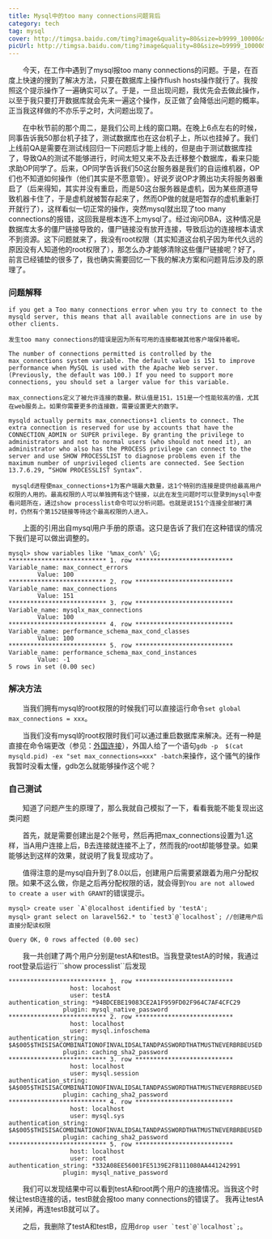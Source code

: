 ```yaml
---
title: Mysql中的too many connections问题背后
category: tech
tag: mysql
cover: http://timgsa.baidu.com/timg?image&quality=80&size=b9999_10000&sec=1569257164596&di=445388e80591ff705ab1f2438abd9a0b&imgtype=0&src=http%3A%2F%2Fdpic.tiankong.com%2Fjk%2F95%2FQJ8374735421.jpg
picUrl: http://timgsa.baidu.com/timg?image&quality=80&size=b9999_10000&sec=1569257225345&di=75962c3002c6982445973a4b1fec0f96&imgtype=0&src=http%3A%2F%2Ftzwl-10060977.cos.myqcloud.com%2Fwp-content%2Fuploads%2F2016%2F09%2F558cca408efa6.jpg
---
```



　　今天，在工作中遇到了mysql报too many connections的问题。于是，在百度上快速的搜到了解决方法，只要在数据库上操作flush hosts操作就行了。我按照这个提示操作了一遍确实可以了。于是，一旦出现问题，我优先会去做此操作，以至于我只要打开数据库就会先来一遍这个操作，反正做了会降低出问题的概率。正当我这样做的不亦乐乎之时，大问题出现了。

　　在中秋节前的那个周二，是我们公司上线的窗口期。在晚上6点左右的时候，同事告诉我50那台机子挂了，测试数据库也在这台机子上，所以也挂掉了。我们上线前QA是需要在测试线回归一下问题后才能上线的，但是由于测试数据库挂了，导致QA的测试不能够进行，时间太短又来不及去迁移整个数据库，看来只能求助OP同学了。后来，OP同学告诉我们50这台服务器是我们的自运维机器，OP们也不知道如何操作（他们其实是不愿意管）。好说歹说OP才腾出功夫将服务器重启了（后来得知，其实并没有重启，而是50这台服务器是虚机，因为某些原道导致机器卡住了，于是虚机就被暂存起来了，然而OP做的就是吧暂存的虚机重新打开就行了），这样看似一切正常的操作，突然mysql就出现了too many connections的报错，这回我是根本连不上mysql了。经过询问DBA，这种情况是数据库太多的僵尸链接导致的，僵尸链接没有放开连接，导致后边的连接根本请求不到资源。这下问题就来了，我没有root权限（其实知道这台机子因为年代久远的原因没有人知道他的root权限了），那怎么办才能够清除这些僵尸链接呢？好了，前言已经铺垫的很多了，我也确实需要回忆一下我的解决方案和问题背后涉及的原理了。

### 问题解释


```
if you get a Too many connections error when you try to connect to the mysqld server, this means that all available connections are in use by other clients.

发生too many connections的错误是因为所有可用的连接都被其他客户端保持着呢。

The number of connections permitted is controlled by the max_connections system variable. The default value is 151 to improve performance when MySQL is used with the Apache Web server. (Previously, the default was 100.) If you need to support more connections, you should set a larger value for this variable.

max_connections定义了被允许连接的数量。默认值是151，151是一个性能较高的值，尤其在web服务上。如果你需要更多的连接数，需要设置更大的数字。

mysqld actually permits max_connections+1 clients to connect. The extra connection is reserved for use by accounts that have the CONNECTION_ADMIN or SUPER privilege. By granting the privilege to administrators and not to normal users (who should not need it), an administrator who also has the PROCESS privilege can connect to the server and use SHOW PROCESSLIST to diagnose problems even if the maximum number of unprivileged clients are connected. See Section 13.7.6.29, “SHOW PROCESSLIST Syntax”. 
 
 mysqld进程使max_connections+1为客户端最大数量，这1个特别的连接是提供给最高用户权限的人用的。最高权限的人可以单独拥有这个链接，以此在发生问题时可以登录到mysql中查看问题所在，通过show processlist命令可以分析问题。也就是说151个连接全部被打满时，仍然有个第152链接等待这个最高权限的人进入。
```

　　上面的引用出自mysql用户手册的原语。这只是告诉了我们在这种错误的情况下我们是可以做出调整的。

```
mysql> show variables like '%max_con%' \G;
*************************** 1. row ***************************
Variable_name: max_connect_errors
        Value: 100
*************************** 2. row ***************************
Variable_name: max_connections
        Value: 151
*************************** 3. row ***************************
Variable_name: mysqlx_max_connections
        Value: 100
*************************** 4. row ***************************
Variable_name: performance_schema_max_cond_classes
        Value: 100
*************************** 5. row ***************************
Variable_name: performance_schema_max_cond_instances
        Value: -1
5 rows in set (0.00 sec)
```

### 解决方法 
　　当我们拥有mysql的root权限的时候我们可以直接运行命令```set global max_connections = xxx```。

　　当我们没有mysql的root权限时我们可以通过重启数据库来解决。还有一种是直接在命令端更改（参见：[外国连接](https://www.percona.com/blog/2010/03/23/too-many-connections-no-problem/)），外国人给了一个语句```gdb -p  $(cat mysqld.pid) -ex "set max_connections=xxx" -batch```来操作，这个骚气的操作我暂时没看太懂，gdb怎么就能够操作这个呢？

### 自己测试
　　知道了问题产生的原理了，那么我就自己模拟了一下，看看我能不能复现出这类问题

　　首先，就是需要创建出是2个账号，然后再把max_connections设置为1.这样，当A用户连接上后，B去连接就连接不上了，然而我的root却能够登录。如果能够达到这样的效果，就说明了我复现成功了。

　　值得注意的是mysql自升到了8.0以后，创建用户后需要紧跟着为用户分配权限。如果不这么做，你是之后再分配权限的话，就会得到```You are not allowed to create a user with GRANT```的错误提示。

```
mysql> create user `A`@localhost identified by 'testA';
mysql> grant select on laravel562.* to `test3`@`localhost`; //创建用户后直接分配读权限

Query OK, 0 rows affected (0.00 sec)
```

　　我一共创建了两个用户分别是testA和testB。当我登录testA的时候，我通过root登录后运行```show processlist``后发现

```
*************************** 1. row ***************************
                 host: locahost
                 user: testA
authentication_string: *94BDCEBE19083CE2A1F959FD02F964C7AF4CFC29
               plugin: mysql_native_password
*************************** 2. row ***************************
                 host: localhost
                 user: mysql.infoschema
authentication_string: $A$005$THISISACOMBINATIONOFINVALIDSALTANDPASSWORDTHATMUSTNEVERBRBEUSED
               plugin: caching_sha2_password
*************************** 3. row ***************************
                 host: localhost
                 user: mysql.session
authentication_string: $A$005$THISISACOMBINATIONOFINVALIDSALTANDPASSWORDTHATMUSTNEVERBRBEUSED
               plugin: caching_sha2_password
*************************** 4. row ***************************
                 host: localhost
                 user: mysql.sys
authentication_string: $A$005$THISISACOMBINATIONOFINVALIDSALTANDPASSWORDTHATMUSTNEVERBRBEUSED
               plugin: caching_sha2_password
*************************** 5. row ***************************
                 host: localhost
                 user: root
authentication_string: *332A08EE56001FE5139E2FB111080AA441242991
               plugin: mysql_native_password

```

　　我们可以发现结果中可以看到testA和root两个用户的连接情况。当我这个时候让testB连接的话，testB就会报too many connections的错误了。 我再让testA关闭掉，再连testB就可以了。

　　之后，我删除了testA和testB，应用```drop user `test`@`localhost`;```。